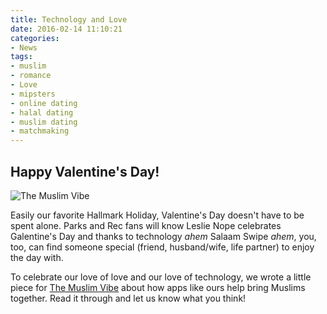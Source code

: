 ```yaml
---
title: Technology and Love
date: 2016-02-14 11:10:21
categories:
- News
tags:
- muslim
- romance
- Love
- mipsters
- online dating
- halal dating
- muslim dating
- matchmaking
---
```


Happy Valentine's Day!
---------------------

![The Muslim Vibe](https://themuslimvibe.com/wp-content/uploads/2016/01/salaam-swipe-muslim-matrimony.jpg)

Easily our favorite Hallmark Holiday, Valentine's Day doesn't have to be spent alone. Parks and Rec fans will know Leslie Nope celebrates Galentine's Day and thanks to technology *ahem* Salaam Swipe *ahem*, you, too, can find someone special (friend, husband/wife, life partner) to enjoy the day with.


To celebrate our love of love and our love of technology, we wrote a little piece <!-- More --> for [The Muslim Vibe](https://themuslimvibe.com/muslim-lifestyle-matters/marriage/how-technology-and-love-are-creating-serious-muslim-unity) about how apps like ours help bring Muslims together. Read it through and let us know what you think!
